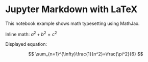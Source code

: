 <!-- example_jupyter.md -->
# Jupyter Markdown with LaTeX

This notebook example shows math typesetting using MathJax.

Inline math: $a^2 + b^2 = c^2$

Displayed equation:

$$
\sum_{n=1}^{\infty}\frac{1}{n^2}=\frac{\pi^2}{6}
$$
